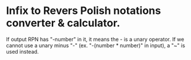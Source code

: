 # Infix to Revers Polish notations converter & calculator. 

If output RPN has "-number" in it, it means the - is a unary operator. If we cannot use a unary minus "-" (ex. "-(number * number)" in input), a "~" is used instead.
